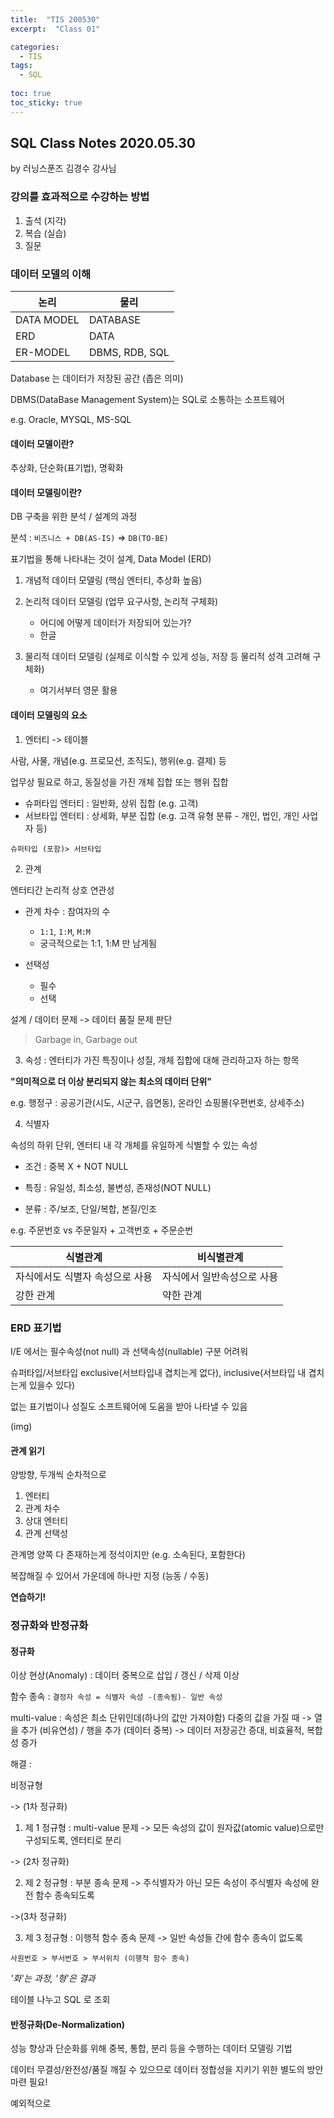 ```yaml
---
title:  "TIS 200530"
excerpt:  "Class 01"

categories:
  - TIS
tags:
  - SQL
  
toc: true
toc_sticky: true
---
```


## SQL Class Notes 2020.05.30

by 러닝스푼즈 김경수 강사님


### 강의를 효과적으로 수강하는 방법

1. 출석 (지각)
2. 복습 (실습)
3. 질문


### 데이터 모델의 이해 

논리 | 물리
-----|------
DATA MODEL | DATABASE
ERD | DATA
ER-MODEL | DBMS, RDB, SQL

Database 는 데이터가 저장된 공간 (좁은 의미)

DBMS(DataBase Management System)는 SQL로 소통하는 소프트웨어 

e.g. Oracle, MYSQL, MS-SQL


#### 데이터 모델이란?

추상화, 단순화(표기법), 명확화


#### 데이터 모델링이란?

DB 구축을 위한 분석 / 설계의 과정

분석 : `비즈니스 + DB(AS-IS)` => `DB(TO-BE)`

표기법을 통해 나타내는 것이 설계, Data Model (ERD)


1. 개념적 데이터 모델링 (핵심 엔터티, 추상화 높음)

2. 논리적 데이터 모델링 (업무 요구사항, 논리적 구체화)
    - 어디에 어떻게 데이터가 저장되어 있는가?
    - 한글

3. 물리적 데이터 모델링 (실제로 이식할 수 있게 성능, 저장 등 물리적 성격 고려해 구체화)
    - 여기서부터 영문 활용


#### 데이터 모델링의 요소

1. 엔터티 -> 테이블

사람, 사물, 개념(e.g. 프로모션, 조직도), 행위(e.g. 결제) 등

업무상 필요로 하고, 동질성을 가진 개체 집합 또는 행위 집합

* 슈퍼타입 엔터티 : 일반화, 상위 집합 (e.g. 고객)
* 서브타입 엔터티 : 상세화, 부분 집합 (e.g. 고객 유형 분류 - 개인, 법인, 개인 사업자 등)

`슈퍼타입 (포함)> 서브타입`


2. 관계

엔터티간 논리적 상호 연관성

* 관계 차수 : 참여자의 수 
    - `1:1`, `1:M`, `M:M`
    - 궁극적으로는 1:1, 1:M 만 남게됨

* 선택성
    - 필수
    - 선택

설계 / 데이터 문제 -> 데이터 품질 문제 판단

> Garbage in, Garbage out


3. 속성 : 엔터티가 가진 특징이나 성질, 개체 집합에 대해 관리하고자 하는 항목 

**"의미적으로 더 이상 분리되지 않는 최소의 데이터 단위"**

e.g. 행정구 : 공공기관(시도, 시군구, 읍면동), 온라인 쇼핑몰(우편번호, 상세주소) 


4. 식별자

속성의 하위 단위, 엔터티 내 각 개체를 유일하게 식별할 수 있는 속성

* 조건 : 중복 X + NOT NULL

* 특징 : 유일성, 최소성, 불변성, 존재성(NOT NULL)

* 분류 : 주/보조, 단일/복합, 본질/인조

e.g. 주문번호 vs 주문일자 + 고객번호 + 주문순번

식별관계 | 비식별관계
---------|-----------
자식에서도 식별자 속성으로 사용 | 자식에서 일반속성으로 사용
강한 관계 | 약한 관계


### ERD 표기법

I/E 에서는 필수속성(not null) 과 선택속성(nullable) 구분 어려워

슈퍼타입/서브타입 exclusive(서브타입내 겹치는게 없다), inclusive(서브타입 내 겹치는게 있을수 있다)

없는 표기법이나 성질도 소프트웨어에 도움을 받아 나타낼 수 있음

(img)


#### 관계 읽기

양방향, 두개씩 순차적으로 

1. 엔터티
2. 관계 차수
3. 상대 엔터티
4. 관계 선택성

관계명 양쪽 다 존재하는게 정석이지만 (e.g. 소속된다, 포함한다)

복잡해질 수 있어서 가운데에 하나만 지정 (능동 / 수동)

**연습하기!**


### 정규화와 반정규화


#### 정규화

이상 현상(Anomaly) : 데이터 중복으로 삽입 / 갱신 / 삭제 이상 

함수 종속 : `결정자 속성 = 식별자 속성 -(종속됨)- 일반 속성`


multi-value : 속성은 최소 단위인데(하나의 값만 가져야함) 다중의 값을 가질 때
    -> 열을 추가 (비유연성) / 행을 추가 (데이터 중복) 
    -> 데이터 저장공간 증대, 비효율적, 복합성 증가

해결 :

비정규형 

-> (1차 정규화)

1. 제 1 정규형 : multi-value 문제 -> 모든 속성의 값이 원자값(atomic value)으로만 구성되도록, 엔터티로 분리

-> (2차 정규화)

2. 제 2 정규형 : 부분 종속 문제 -> 주식별자가 아닌 모든 속성이 주식별자 속성에 완전 함수 종속되도록

->(3차 정규화)

3. 제 3 정규형 : 이행적 함수 종속 문제 -> 일반 속성들 간에 함수 종속이 없도록

`사원번호 > 부서번호 > 부서위치 (이행적 함수 종속)`

*'화'는 과정, '형'은 결과*

테이블 나누고 SQL 로 조회


#### 반정규화(De-Normalization)

성능 향상과 단순화를 위해 중복, 통합, 분리 등을 수행하는 데이터 모델링 기법

데이터 무결성/완전성/품질 깨질 수 있으므로 
데이터 정합성을 지키기 위한 별도의 방안 마련 필요!

예외적으로
